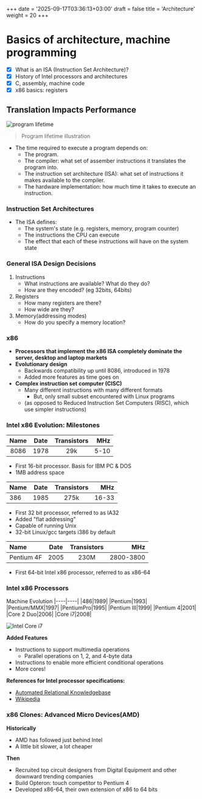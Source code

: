 +++
date = '2025-09-17T03:36:13+03:00'
draft = false
title = 'Architecture'
weight = 20
+++

# Basics of architecture, machine programming

- [x] What is an ISA (Instruction Set Architecture)?
- [x] History of Intel processors and architectures
- [x] C, assembly, machine code
- [x] x86 basics: registers

## Translation Impacts Performance

![program lifetime](/images/prog_lifetime.png)
> Program lifetime illustration

- The time required to execute a program depends on:
  - The program.
  - The compiler: what set of assember instructions it translates the program into.
  - The instruction set architecture (ISA): what set of instructions it makes available to the compiler.
  - The hardware implementation: how much time it takes to execute an instruction.

### Instruction Set Architectures

- The ISA defines:
  - The system's state (e.g. registers, memory, program counter)
  - The instructions the CPU can execute
  - The effect that each of these instructions will have on the system state

### General ISA Design Decisions
1. Instructions
   - What instructions are available? What do they do?
   - How are they encoded? (eg 32bits, 64bits)
2. Registers
   - How many registers are there?
   - How wide are they? 
3. Memory(addressing modes)
   - How do you specify a memory location?

### x86
- **Processors that implement the x86 ISA completely dominate the server, desktop and laptop markets**
- **Evolutionary design**
  - Backwards compatibility up until 8086, introduced in 1978
  - Added more features as time goes on
- **Complex instruction set computer (CISC)**
  - Many different instructions with many different formats
    - But, only small subset encountered with Linux programs
  - (as opposed to Reduced Instruction Set Computers (RISC), which use simpler instructions)

### Intel x86 Evolution: Milestones

|Name   |Date   |Transistors|MHz|
|:----:|:-----:|:------------:|---:|
|8086   |1978 |29k         |5-10|

- First 16-bit processor. Basis for IBM PC & DOS
- 1MB address space

|Name|Date|Transistors|MHz|
|:----|:----:|:-----------:|---:|
|386|1985|275k        |16-33|

- First 32 bit processor, referred to as IA32
- Added "flat addressing"
- Capable of running Unix
- 32-bit Linux/gcc targets i386 by default

|Name|Date|Transistors|MHz|
|:----|:----:|:-----------:|---:|
|Pentium 4F|2005|230M |2800-3800|

- First 64-bit Intel x86 processor, referred to as x86-64

### Intel x86 Processors

Machine Evolution
  |----|----|
  |486|1989|
  |Pentium|1993|
  |Pentium/MMX|1997|
  |PentiumPro|1995|
  |Pentium III|1999|
  |Pentium 4|2001|
  |Core 2 Duo|2006|
  |Core i7|2008|

![Intel Core i7](/images/i7.png)

**Added Features**
 - Instructions to support multimedia operations
   - Parallel operations on 1, 2, and 4-byte data
 - Instructions to enable more efficient conditional operations
 - More cores!

**References for Intel processor specifications:**
  - [Automated Relational Knowledgebase](http://ark.intel.com/)
  - [Wikipedia](http://en.wikipedia.org/wiki/List_of_Intel_microprocessors)

### x86 Clones: Advanced Micro Devices(AMD)

**Historically**
  - AMD has followed just behind Intel
  - A little bit slower, a lot cheaper

**Then**
  - Recruited top circuit designers from Digital Equipment and other downward trending companies
  - Build Opteron: touch competitor to Pentium 4
  - Developed x86-64, their own extension of x86 to 64 bits
